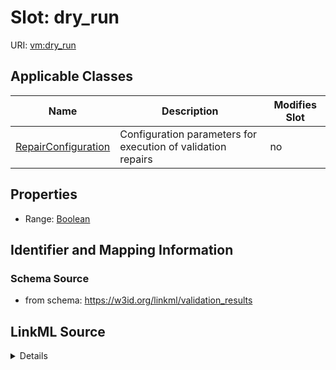 # Slot: dry_run

URI: [vm:dry_run](https://w3id.org/linkml/validation-model/dry_run)



<!-- no inheritance hierarchy -->




## Applicable Classes

| Name | Description | Modifies Slot |
| --- | --- | --- |
[RepairConfiguration](RepairConfiguration.md) | Configuration parameters for execution of validation repairs |  no  |







## Properties

* Range: [Boolean](Boolean.md)





## Identifier and Mapping Information







### Schema Source


* from schema: https://w3id.org/linkml/validation_results




## LinkML Source

<details>
```yaml
name: dry_run
from_schema: https://w3id.org/linkml/validation_results
rank: 1000
alias: dry_run
owner: RepairConfiguration
domain_of:
- RepairConfiguration
range: boolean

```
</details>